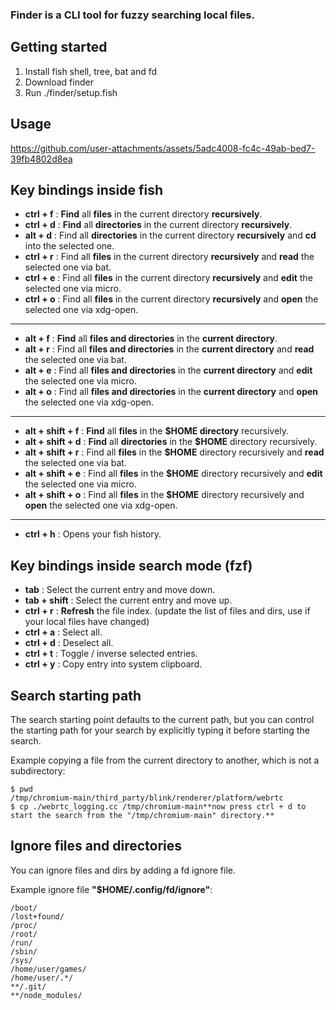 ### Finder is a CLI tool for fuzzy searching local files.

## Getting started
1. Install fish shell, tree, bat and fd
2. Download finder
3. Run ./finder/setup.fish

## Usage

https://github.com/user-attachments/assets/5adc4008-fc4c-49ab-bed7-39fb4802d8ea

## Key bindings inside fish
- **ctrl + f** : **Find** all **files** in the current directory **recursively**.
- **ctrl + d** : **Find** all **directories** in the current directory **recursively**.
- **alt + d** : Find all **directories** in the current directory **recursively** and **cd** into the selected one.
- **ctrl + r** : Find all **files** in the current directory **recursively** and **read** the selected one via bat.
- **ctrl + e** : Find all **files** in the current directory **recursively** and **edit** the selected one via micro.
- **ctrl + o** : Find all **files** in the current directory **recursively** and **open** the selected one via xdg-open.
---
- **alt + f** : **Find** all **files and directories** in the **current directory**.
- **alt + r** : Find all **files and directories** in the **current directory** and **read** the selected one via bat.
- **alt + e** : Find all **files and directories** in the **current directory** and **edit** the selected one via micro.
- **alt + o** : Find all **files and directories** in the **current directory** and **open** the selected one via xdg-open.
---
- **alt + shift + f** : **Find** all **files** in the **$HOME directory** recursively.
- **alt + shift + d** : **Find** all **directories** in the **$HOME** directory recursively.
- **alt + shift + r** : Find all **files** in the **$HOME** directory recursively and **read** the selected one via bat.
- **alt + shift + e** : Find all **files** in the **$HOME** directory recursively and **edit** the selected one via micro.
- **alt + shift + o** : Find all **files** in the **$HOME** directory recursively and **open** the selected one via xdg-open.
---
- **ctrl + h** : Opens your fish history.
## Key bindings inside search mode (fzf)
- **tab** : Select the current entry and move down.
- **tab + shift** : Select the current entry and move up.
- **ctrl + r** : **Refresh** the file index. (update the list of files and dirs, use if your local files have changed)
- **ctrl + a** : Select all.
- **ctrl + d** : Deselect all.
- **ctrl + t** : Toggle / inverse selected entries.
- **ctrl + y** : Copy entry into system clipboard.

## Search starting path
The search starting point defaults to the current path, but
you can control the starting path for your search by explicitly typing it before starting the search.

Example copying a file from the current directory to another, which is not a subdirectory:
```
$ pwd
/tmp/chromium-main/third_party/blink/renderer/platform/webrtc
$ cp ./webrtc_logging.cc /tmp/chromium-main**now press ctrl + d to start the search from the "/tmp/chromium-main" directory.**
```

## Ignore files and directories
You can ignore files and dirs by adding a fd ignore file.

Example ignore file **"$HOME/.config/fd/ignore"**:
```
/boot/
/lost+found/
/proc/
/root/
/run/
/sbin/
/sys/
/home/user/games/
/home/user/.*/
**/.git/
**/node_modules/
```
